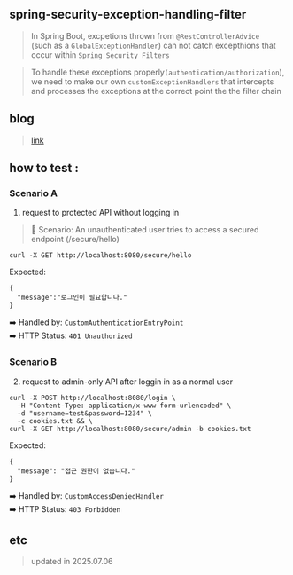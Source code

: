 ## spring-security-exception-handling-filter
> In Spring Boot, excpetions thrown from `@RestControllerAdvice` </br>
(such as a `GlobalExceptionHandler`) can not catch excepthions that occur within `Spring Security Filters`

> To handle these exceptions properly`(authentication/authorization`),</br> we need to make our own `customExceptionHandlers` that intercepts and processes the exceptions at the correct point the the filter chain

## blog
> [link]()

## how to test : 
### Scenario A
1. request to protected API without logging in
> 📌 Scenario: An unauthenticated user tries to access a secured endpoint (/secure/hello)
```shell
curl -X GET http://localhost:8080/secure/hello
```
Expected:
```
{
  "message":"로그인이 필요합니다."
}
```
➡️ Handled by: `CustomAuthenticationEntryPoint`</br>
➡️ HTTP Status: `401 Unauthorized`

### Scenario B
2. request to admin-only API after loggin in as a normal user
```shell
curl -X POST http://localhost:8080/login \
  -H "Content-Type: application/x-www-form-urlencoded" \
  -d "username=test&password=1234" \
  -c cookies.txt && \
curl -X GET http://localhost:8080/secure/admin -b cookies.txt
```
Expected:
```
{
  "message": "접근 권한이 없습니다."
}
```
➡️ Handled by: `CustomAccessDeniedHandler`</br>
➡️ HTTP Status: `403 Forbidden`



## etc
> updated in 2025.07.06
